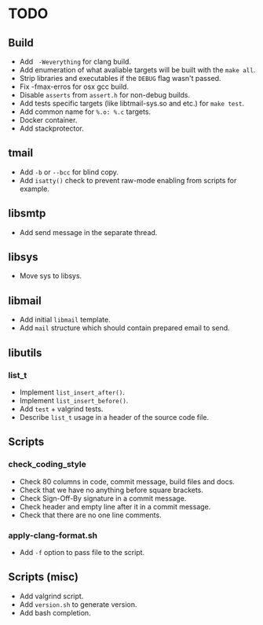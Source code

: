 # TODO

## Build

  * Add ` -Weverything` for clang build.
  * Add enumeration of what avaliable targets will be built with the
`make all`.
  * Strip libraries and executables if the `DEBUG` flag wasn't passed.
  * Fix -fmax-erros for osx gcc build.
  * Disable `asserts` from `assert.h` for non-debug builds.
  * Add tests specific targets (like libtmail-sys.so and etc.) for `make test`.
  * Add common name for `%.o: %.c` targets.
  * Docker container.
  * Add stackprotector.

## tmail

  * Add `-b` or `--bcc` for blind copy.
  * Add `isatty()` check to prevent raw-mode enabling from scripts
for example.

## libsmtp

  * Add send message in the separate thread.

## libsys

  * Move sys to libsys.

## libmail

  * Add initial `libmail` template.
  * Add `mail` structure which should contain prepared email
to send.

## libutils

### list_t

  * Implement `list_insert_after()`.
  * Implement `list_insert_before()`.
  * Add `test` + valgrind tests.
  * Describe `list_t` usage in a header of the source code file.

## Scripts

### check_coding_style

  * Check 80 columns in code, commit message, build files and docs.
  * Check that we have no anything before square brackets.
  * Check Sign-Off-By signature in a commit message.
  * Check header and empty line after it in a commit message.
  * Check that there are no one line comments.

### apply-clang-format.sh

  * Add `-f` option to pass file to the script.

## Scripts (misc)

  * Add valgrind script.
  * Add `version.sh` to generate version.
  * Add bash completion.